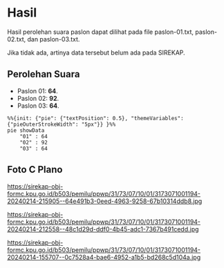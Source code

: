 # Hasil

Hasil perolehan suara paslon dapat dilihat pada file paslon-01.txt, paslon-02.txt, dan paslon-03.txt.

Jika tidak ada, artinya data tersebut belum ada pada SIREKAP.

## Perolehan Suara

 * Paslon 01: **64**.
 * Paslon 02: **92**.
 * Paslon 03: **64**.

```mermaid
%%{init: {"pie": {"textPosition": 0.5}, "themeVariables": {"pieOuterStrokeWidth": "5px"}} }%%
pie showData
    "01" : 64
    "02" : 92
    "03" : 64
```
## Foto C Plano

https://sirekap-obj-formc.kpu.go.id/b503/pemilu/ppwp/31/73/07/10/01/3173071001194-20240214-215905--64e491b3-0eed-4963-9258-67b10314ddb8.jpg

https://sirekap-obj-formc.kpu.go.id/b503/pemilu/ppwp/31/73/07/10/01/3173071001194-20240214-212558--48c1d29d-ddf0-4b45-adc1-7367b491cedd.jpg

https://sirekap-obj-formc.kpu.go.id/b503/pemilu/ppwp/31/73/07/10/01/3173071001194-20240214-155707--0c7528a4-bae6-4952-a1b5-bd268c5d104a.jpg
